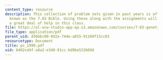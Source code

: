 ```yaml
---
content_type: resource
description: This collection of problem sets given in past years is affectionately
  known as the 7.03 Bible. Using these along with the assignments will give the student
  a great deal of help in this class.
file: https://ol-ocw-studio-app-qa.s3.amazonaws.com/courses/7-03-genetics-fall-2004/6402cd4fa8a2e34891ccbd9be532b69d_ps_1999.pdf
file_type: application/pdf
parent_uid: d36bbc09-9d2a-744e-a855-91169f13cc83
resourcetype: Document
title: ps_1999.pdf
uid: 6402cd4f-a8a2-e348-91cc-bd9be532b69d
---
```

